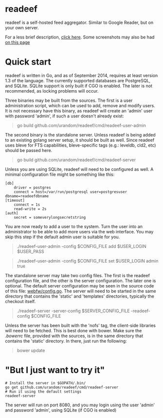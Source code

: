 readeef
=======

readeef is a self-hosted feed aggregator. Similar to Google Reader, but on your own server.

For a less brief description, [click here](http://www.sugr.org/en/products/readeef).
Some screenshots may also be had [on this page](http://www.sugr.org/en/products/readeef#gallery)

Quick start
===========

readeef is written in Go, and as of September 2014, requires at least version 1.3 of the language. The currently supported databases are PostgreSQL, and SQLite. SQLite support is only built if CGO is enabled. The later is not recommended, as locking problems will occur.

Three binaries may be built from the sources. The first is a user administration script, which can be used to add, remove and modify users. It is not necessary have this binary, as readeef will create an 'admin' user with password 'admin', if such a user doesn't already exist:

> go build github.com/urandom/readeef/cmd/readeef-user-admin

The second binary is the standalone server. Unless readeef is being added to an existing golang server setup, it should be built as well. Since readeef uses bleve for FTS capabilities, bleve-specific tags (e.g.: leveldb, cld2, etc) should be passed here.

> go build github.com/urandom/readeef/cmd/readeef-server

Unless you are using SQLite, readeef will need to be configured as well. A minimal configuration file might be something like this:

```
[db]
    driver = postgres
    connect = host=/var/run/postgresql user=postgresuser dbname=readeefdbname
[timeout]
    connect = 1s
    read-write = 2s
[auth]
    secret = someverylongsecretstring
```

You are now ready to add a user to the system. Turn the user into an administrator to be able to add more users via the web interface. You may skip this step if the default admin user is suitable for you.

> ./readeef-user-admin -config $CONFIG_FILE add $USER_LOGIN $USER_PASS

> ./readeef-user-admin -config $CONFIG_FILE set $USER_LOGIN admin true

The standalone server may take two config files. The first is the readeef configuration file, and the other is the server configuration. The later one is optional. The default server configuration may be seen in the source code of this file: [webfw/config.go](https://github.com/urandom/webfw/blob/master/config.go#L120). The server will need to be started in the same directory that contains the 'static' and 'templates' directories, typically the checkout itself.

> ./readeef-server -server-config $SERVER_CONFIG_FILE -readeef-config $CONFIG_FILE

Unless the server has been built with the 'nofs' tag, the client-side libraries will need to be fetched. This is best done with bower. Make sure the _.bowerrc_ file, provided with the sources, is in the same directory that contains the 'static' directory. In there, just run the following:

> bower update


"But I just want to try it"
===========================

    # Install the server in $GOPATH/.bin/
    go get github.com/urandom/readeef/cmd/readeef-server
    # Run it using the default settings
    readeef-server
    
The server will run on port 8080, and you may login using the user 'admin' and password 'admin', using SQLite (if CGO is enabled)
